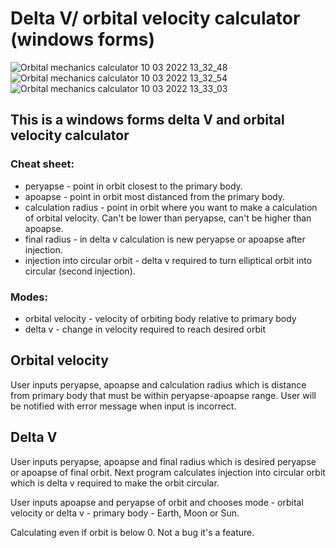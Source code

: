 # Delta V/ orbital velocity calculator (windows forms)

![Orbital mechanics calculator 10 03 2022 13_32_48](https://user-images.githubusercontent.com/57408600/157662650-0ac71f4f-557a-4ec0-89f8-fbb183840ef5.png) ![Orbital mechanics calculator 10 03 2022 13_32_54](https://user-images.githubusercontent.com/57408600/157662671-fe0e555b-a08b-4c12-89ae-efc5da35b10f.png) ![Orbital mechanics calculator 10 03 2022 13_33_03](https://user-images.githubusercontent.com/57408600/157662687-1c76285d-ea1b-459d-a4df-fe62963f2964.png)

## This is a windows forms delta V and orbital velocity calculator

### Cheat sheet:
- peryapse - point in orbit closest to the primary body.
- apoapse - point in orbit most distanced from the primary body.
- calculation radius - point in orbit where you want to make a calculation of orbital velocity. Can't be lower than peryapse, can't be higher than apoapse.
- final radius - in delta v calculation is new peryapse or apoapse after injection.
- injection into circular orbit - delta v required to turn elliptical orbit into circular (second injection).

### Modes:
- orbital velocity - velocity of orbiting body relative to primary body
- delta v - change in velocity required to reach desired orbit

## Orbital velocity
User inputs peryapse, apoapse and calculation radius which is distance from primary body that must be within peryapse-apoapse range. User will be notified with error message when input is incorrect.

## Delta V
User inputs peryapse, apoapse and final radius which is desired peryapse or apoapse of final orbit. Next program calculates injection into circular orbit which is delta v required to make the orbit circular.

User inputs apoapse and peryapse of orbit and chooses mode - orbital velocity or delta v - primary body - Earth, Moon or Sun.

Calculating even if orbit is below 0. Not a bug it's a feature.
